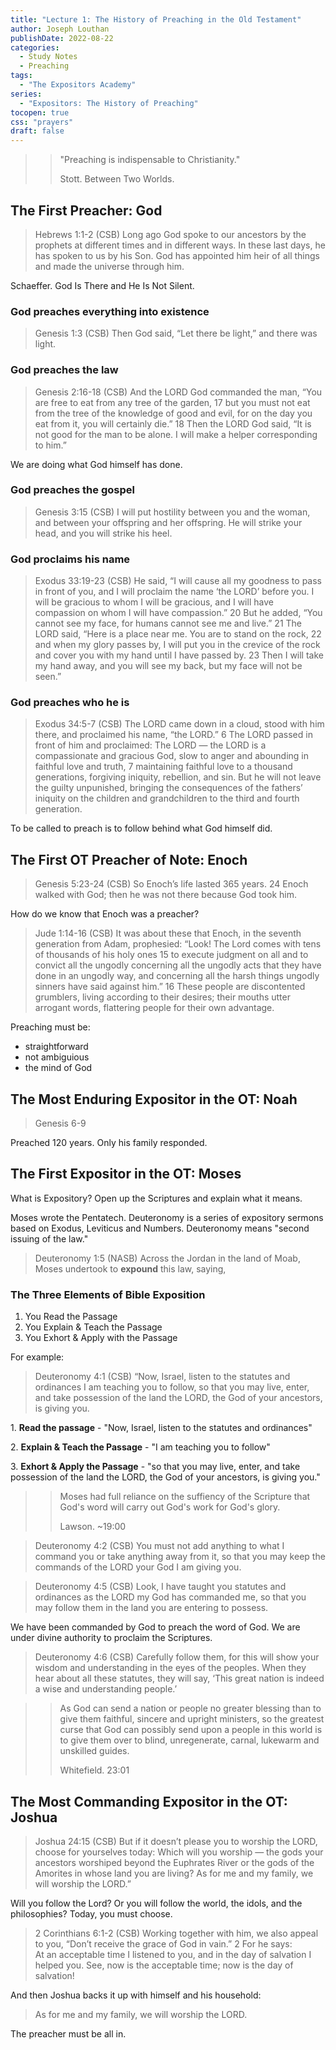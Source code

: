 ```yaml
---
title: "Lecture 1: The History of Preaching in the Old Testament"
author: Joseph Louthan
publishDate: 2022-08-22
categories:
  - Study Notes
  - Preaching
tags: 
  - "The Expositors Academy"
series:
  - "Expositors: The History of Preaching"
tocopen: true
css: "prayers"
draft: false
---
```

>> "Preaching is indispensable to Christianity."
>>
>> Stott. Between Two Worlds.

## The First Preacher: God

> Hebrews 1:1-2 (CSB) Long ago God spoke to our ancestors by the prophets at different times and in different ways. In these last days, he has spoken to us by his Son. God has appointed him heir of all things and made the universe through him.

Schaeffer. God Is There and He Is Not Silent.

### God preaches everything into existence

>Genesis 1:3 (CSB) Then God said, “Let there be light,” and there was light.

### God preaches the law

>Genesis 2:16-18 (CSB) And the LORD God commanded the man, “You are free to eat from any tree of the garden, 17 but you must not eat from the tree of the knowledge of good and evil, for on the day you eat from it, you will certainly die.” 18 Then the LORD God said, “It is not good for the man to be alone. I will make a helper corresponding to him.”

We are doing what God himself has done.

### God preaches the gospel

>Genesis 3:15 (CSB) I will put hostility between you and the woman,
>and between your offspring and her offspring.
>He will strike your head,
>and you will strike his heel.

### God proclaims his name

>Exodus 33:19-23 (CSB) He said, “I will cause all my goodness to pass in front of you, and I will proclaim the name ‘the LORD’ before you. I will be gracious to whom I will be gracious, and I will have compassion on whom I will have compassion.” 20 But he added, “You cannot see my face, for humans cannot see me and live.” 21 The LORD said, “Here is a place near me. You are to stand on the rock, 22 and when my glory passes by, I will put you in the crevice of the rock and cover you with my hand until I have passed by. 23 Then I will take my hand away, and you will see my back, but my face will not be seen.”

### God preaches who he is

>Exodus 34:5-7 (CSB) The LORD came down in a cloud, stood with him there, and proclaimed his name, “the LORD.” 6 The LORD passed in front of him and proclaimed:
>The LORD — the LORD is a compassionate and gracious God, slow to anger and abounding in faithful love and truth, 7 maintaining faithful love to a thousand generations, forgiving iniquity, rebellion, and sin. But he will not leave the guilty unpunished, bringing the consequences of the fathers’ iniquity on the children and grandchildren to the third and fourth generation.

To be called to preach is to follow behind what God himself did.

## The First OT Preacher of Note: Enoch

>Genesis 5:23-24 (CSB) So Enoch’s life lasted 365 years. 24 Enoch walked with God; then he was not there because God took him.

How do we know that Enoch was a preacher?

>Jude 1:14-16 (CSB) It was about these that Enoch, in the seventh generation from Adam, prophesied: “Look! The Lord comes with tens of thousands of his holy ones 15 to execute judgment on all and to convict all the ungodly concerning all the ungodly acts that they have done in an ungodly way, and concerning all the harsh things ungodly sinners have said against him.” 16 These people are discontented grumblers, living according to their desires; their mouths utter arrogant words, flattering people for their own advantage.

Preaching must be:

- straightforward
- not ambiguious
- the mind of God

## The Most Enduring Expositor in the OT: Noah

>Genesis 6-9

Preached 120 years. Only his family responded.

## The First Expositor in the OT: Moses

What is Expository? Open up the Scriptures and explain what it means.

Moses wrote the Pentatech. Deuteronomy is a series of expository sermons based on Exodus, Leviticus and Numbers. Deuteronomy means "second issuing of the law."

>Deuteronomy 1:5 (NASB) Across the Jordan in the land of Moab, Moses undertook to **expound** this law, saying,

### The Three Elements of Bible Exposition

1. You Read the Passage
2. You Explain & Teach the Passage
3. You Exhort & Apply with the Passage

For example:

>Deuteronomy 4:1 (CSB) “Now, Israel, listen to the statutes and ordinances I am teaching you to follow, so that you may live, enter, and take possession of the land the LORD, the God of your ancestors, is giving you.

1\. **Read the passage** - "Now, Israel, listen to the statutes and ordinances"

2\. **Explain & Teach the Passage** - "I am teaching you to follow"

3\. **Exhort & Apply the Passage** - "so that you may live, enter, and take possession of the land the LORD, the God of your ancestors, is giving you."

>> Moses had full reliance on the suffiency of the Scripture that God's word will carry out God's work for God's glory.
>>
>> Lawson. ~19:00

>Deuteronomy 4:2 (CSB) You must not add anything to what I command you or take anything away from it, so that you may keep the commands of the LORD your God I am giving you.

>Deuteronomy 4:5 (CSB) Look, I have taught you statutes and ordinances as the LORD my God has commanded me, so that you may follow them in the land you are entering to possess.

We have been commanded by God to preach the word of God. We are under divine authority to proclaim the Scriptures.

>Deuteronomy 4:6 (CSB) Carefully follow them, for this will show your wisdom and understanding in the eyes of the peoples. When they hear about all these statutes, they will say, ‘This great nation is indeed a wise and understanding people.’

>>As God can send a nation or people no greater blessing than to give them faithful, sincere and upright ministers, so the greatest curse that God can possibly send upon a people in this world is to give them over to blind, unregenerate, carnal, lukewarm and unskilled guides.
>>
>>Whitefield. 23:01

## The Most Commanding Expositor in the OT: Joshua

>Joshua 24:15 (CSB) But if it doesn’t please you to worship the LORD, choose for yourselves today: Which will you worship — the gods your ancestors worshiped beyond the Euphrates River or the gods of the Amorites in whose land you are living? As for me and my family, we will worship the LORD.”

Will you follow the Lord? Or you will follow the world, the idols, and the philosophies? Today, you must choose.

>2 Corinthians 6:1-2 (CSB) Working together with him, we also appeal to you, “Don’t receive the grace of God in vain.” 2 For he says:  
>At an acceptable time I listened to you,
>and in the day of salvation I helped you.
>See, now is the acceptable time; now is the day of salvation!

And then Joshua backs it up with himself and his household:

>As for me and my family, we will worship the LORD.

The preacher must be all in.
